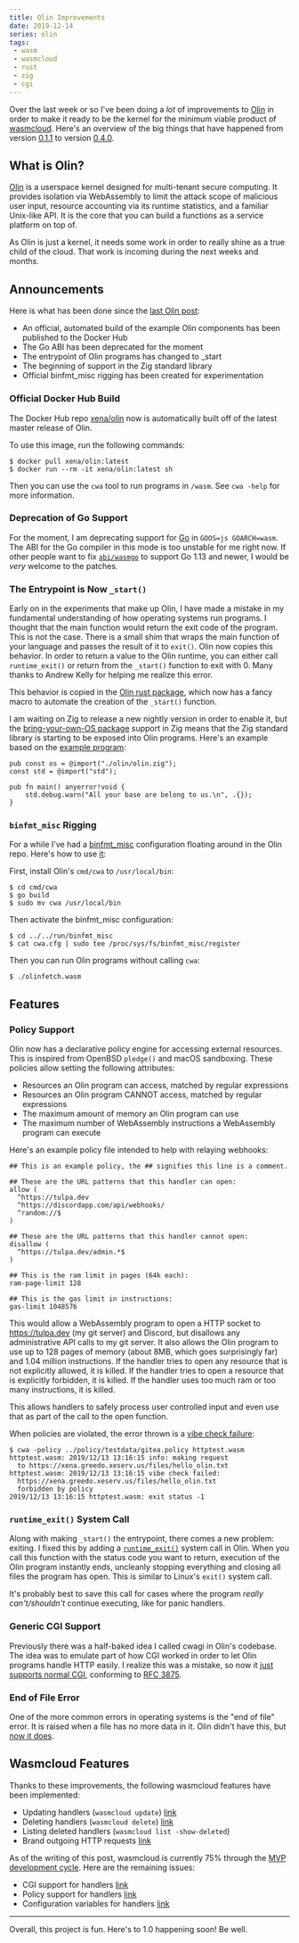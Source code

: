 ```yaml
---
title: Olin Improvements
date: 2019-12-14
series: olin
tags:
 - wasm
 - wasmcloud
 - rust
 - zig
 - cgi
---
```


Over the last week or so I've been doing a _lot_ of improvements to [Olin][olin] in order to make it ready to be the kernel for the minimum viable product of [wasmcloud][wasmcloud-hello-world]. Here's an overview of the big things that have happened from version [0.1.1][olin-0.1.1] to version [0.4.0][olin-0.4.0].

[olin]: https://github.com/Xe/olin
[wasmcloud-hello-world]: https://xeiaso.net/blog/wasmcloud-progress-2019-12-08
[olin-0.1.1]: https://github.com/Xe/olin/releases/tag/v0.1.1
[olin-0.4.0]: https://github.com/Xe/olin/releases/tag/v0.4.0

## What is Olin?

[Olin][olin] is a userspace kernel designed for multi-tenant secure computing. It provides isolation via WebAssembly to limit the attack scope of malicious user input, resource accounting via its runtime statistics, and a familiar Unix-like API. It is the core that you can build a functions as a service platform on top of.

[olin]: https://github.com/Xe/olin

As Olin is just a kernel, it needs some work in order to really shine as a true child of the cloud. That work is incoming during the next weeks and months.

## Announcements

Here is what has been done since the [last Olin post][last-olin-post]:

[last-olin-post]: https://xeiaso.net/blog/olin-2-the-future-09-5-2018

* An official, automated build of the example Olin components has been published to the Docker Hub
* The Go ABI has been deprecated for the moment
* The entrypoint of Olin programs has changed to _start
* The beginning of support in the Zig standard library
* Official binfmt_misc rigging has been created for experimentation

### Official Docker Hub Build

The Docker Hub repo [xena/olin][docker-hub] now is automatically built off of the latest master release of Olin.

[docker-hub]: https://hub.docker.com/r/xena/olin

To use this image, run the following commands:

```console
$ docker pull xena/olin:latest
$ docker run --rm -it xena/olin:latest sh
```

Then you can use the `cwa` tool to run programs in `/wasm`. See `cwa -help` for more information.

### Deprecation of Go Support

For the moment, I am deprecating support for [Go][golang] in `GOOS=js GOARCH=wasm`. The ABI for the Go compiler in this mode is too unstable for me right now. If other people want to fix [`abi/wasmgo`][abi-wasmgo] to support Go 1.13 and newer, I would be _very_ welcome to the patches.

[golang]: https://go.dev/
[abi-wasmgo]: https://github.com/Xe/olin/tree/master/abi/wasmgo

### The Entrypoint is Now `_start()`

Early on in the experiments that make up Olin, I have made a mistake in my fundamental understanding of how operating systems run programs. I thought that the main function would return the exit code of the program. This is not the case. There is a small shim that wraps the main function of your language and passes the result of it to `exit()`. Olin now copies this behavior. In order to return a value to the Olin runtime, you can either call `runtime_exit()` or return from the `_start()` function to exit with 0. Many thanks to Andrew Kelly for helping me realize this error.

This behavior is copied in the [Olin rust package][olin-rust-entrypoint], which now has a fancy macro to automate the creation of the `_start()` function.

[olin-rust-entrypoint]: https://github.com/Xe/olin/blob/ffc4ec5d436b6536d8b3917990ac6c53650f4297/rust/olin/src/lib.rs#L424

I am waiting on Zig to release a new nightly version in order to enable it, but the [bring-your-own-OS package][bring-your-own-os] support in Zig means that the Zig standard library is starting to be exposed into Olin programs. Here's an example based on the [example program][zig-example-program]:

[bring-your-own-os]: https://github.com/ziglang/zig/commit/b375f6e027a159616e80906aa05e253fbe8cc9df
[zig-example-program]: https://github.com/ziglang/zig/blob/b375f6e027a159616e80906aa05e253fbe8cc9df/lib/std/special/init-exe/src/main.zig

```zig
pub const os = @import("./olin/olin.zig");
const std = @import("std");

pub fn main() anyerror!void {
    std.debug.warn("All your base are belong to us.\n", .{});
}
```

### `binfmt_misc` Rigging

For a while I've had a [binfmt_misc][binfmt-misc] configuration floating around in the Olin repo. Here's how to use [it][olin-binfmt]:

[binfmt-misc]: https://en.wikipedia.org/wiki/Binfmt_misc
[olin-binfmt]: https://github.com/Xe/olin/blob/master/run/binfmt_misc/cwa.cfg

First, install Olin's `cmd/cwa` to `/usr/local/bin`:

```console
$ cd cmd/cwa
$ go build
$ sudo mv cwa /usr/local/bin
```

Then activate the binfmt_misc configuration:

```console
$ cd ../../run/binfmt_misc
$ cat cwa.cfg | sudo tee /proc/sys/fs/binfmt_misc/register
```

Then you can run Olin programs without calling `cwa`:

```console
$ ./olinfetch.wasm
```

## Features

### Policy Support

Olin now has a declarative policy engine for accessing external resources. This is inspired from OpenBSD `pledge()` and macOS sandboxing. These policies allow setting the following attributes:

* Resources an Olin program can access, matched by regular expressions
* Resources an Olin program CANNOT access, matched by regular expressions 
* The maximum amount of memory an Olin program can use
* The maximum number of WebAssembly instructions a WebAssembly program can execute

Here's an example policy file intended to help with relaying webhooks:

```
## This is an example policy, the ## signifies this line is a comment.

## These are the URL patterns that this handler can open:
allow (
  ^https://tulpa.dev
  ^https://discordapp.com/api/webhooks/
  ^random://$
)

## These are the URL patterns that this handler cannot open:
disallow (
  ^https://tulpa.dev/admin.*$
)

## This is the ram limit in pages (64k each):
ram-page-limit 128

## This is the gas limit in instructions:
gas-limit 1048576
```

This would allow a WebAssembly program to open a HTTP socket to https://tulpa.dev (my git server) and Discord, but disallows any administrative API calls to my git server. It also allows the Olin program to use up to 128 pages of memory (about 8MB, which goes surprisingly far) and 1.04 million instructions. If the handler tries to open any resource that is not explicitly allowed, it is killed. If the handler tries to open a resource that is explicitly forbidden, it is killed. If the handler uses too much ram or too many instructions, it is killed.

This allows handlers to safely process user controlled input and even use that as part of the call to the open function.

When policies are violated, the error thrown is a [vibe check failure][vibe-check]:

[vibe-check]: https://www.urbandictionary.com/define.php?term=Vibe%20Check

```console
$ cwa -policy ../policy/testdata/gitea.policy httptest.wasm
httptest.wasm: 2019/12/13 13:16:15 info: making request 
  to https://xena.greedo.xeserv.us/files/hello_olin.txt
httptest.wasm: 2019/12/13 13:16:15 vibe check failed: 
  https://xena.greedo.xeserv.us/files/hello_olin.txt 
  forbidden by policy
2019/12/13 13:16:15 httptest.wasm: exit status -1
```

### `runtime_exit()` System Call

Along with making `_start()` the entrypoint, there comes a new problem: exiting. I fixed this by adding a [`runtime_exit()`][runtime-exit] system call in Olin. When you call this function with the status code you want to return, execution of the Olin program instantly ends, uncleanly stopping everything and closing all files the program has open. This is similar to Linux's `exit()` system call.

[runtime-exit]: https://github.com/Xe/olin/commit/0036ee8620abe8a25b24c5b7feb76caefba35a8f

It's probably best to save this call for cases where the program _really can't/shouldn't_ continue executing, like for panic handlers.

### Generic CGI Support

Previously there was a half-baked idea I called cwagi in Olin's codebase. The idea was to emulate part of how CGI worked in order to let Olin programs handle HTTP easily. I realize this was a mistake, so now it [just supports normal CGI][cgi-patch], conforming to [RFC 3875][rfc3875].

[cgi-patch]: https://github.com/Xe/olin/commit/92e703fcb2571e1f32e0bf1ba4f17bb45c1d6408
[rfc3875]: https://tools.ietf.org/html/rfc3875

### End of File Error

One of the more common errors in operating systems is the "end of file" error. It is raised when a file has no more data in it. Olin didn't have this, but [now it does][eof-patch].

[eof-patch]: https://github.com/Xe/olin/commit/beb19fd9c6ee2de11f61c6f93fc1813f5f317aff

## Wasmcloud Features

Thanks to these improvements, the following wasmcloud features have been implemented:

* Updating handlers (`wasmcloud update`) [link](https://tulpa.dev/within/wasmcloud/issues/11)
* Deleting handlers (`wasmcloud delete`) [link](https://tulpa.dev/within/wasmcloud/issues/21)
* Listing deleted handlers (`wasmcloud list -show-deleted`)
* Brand outgoing HTTP requests [link](https://tulpa.dev/within/wasmcloud/commit/3024971fdf3d437a2bda95206f7fb123be1a8df5)

As of the writing of this post, wasmcloud is currently 75% through the [MVP development cycle][mvp-milestone]. Here are the remaining issues:

[mvp-milestone]: https://tulpa.dev/within/wasmcloud/milestone/1

* CGI support for handlers [link](https://tulpa.dev/within/wasmcloud/issues/16)
* Policy support for handlers [link](https://tulpa.dev/within/wasmcloud/issues/12)
* Configuration variables for handlers [link](https://tulpa.dev/within/wasmcloud/issues/6)

---

Overall, this project is fun. Here's to 1.0 happening soon! Be well.
